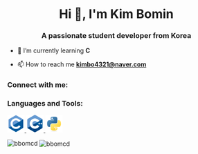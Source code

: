 <h1 align="center">Hi 👋, I'm Kim Bomin</h1>
<h3 align="center">A passionate student developer from Korea</h3>

- 🌱 I’m currently learning **C**

- 📫 How to reach me **kimbo4321@naver.com**

<h3 align="left">Connect with me:</h3>
<p align="left">
</p>

<h3 align="left">Languages and Tools:</h3>
<p align="left"> <a href="https://www.cprogramming.com/" target="_blank" rel="noreferrer"> <img src="https://raw.githubusercontent.com/devicons/devicon/master/icons/c/c-original.svg" alt="c" width="40" height="40"/> </a> <a href="https://www.w3schools.com/cpp/" target="_blank" rel="noreferrer"> <img src="https://raw.githubusercontent.com/devicons/devicon/master/icons/cplusplus/cplusplus-original.svg" alt="cplusplus" width="40" height="40"/> </a> <a href="https://www.python.org" target="_blank" rel="noreferrer"> <img src="https://raw.githubusercontent.com/devicons/devicon/master/icons/python/python-original.svg" alt="python" width="40" height="40"/> </a> </p>

<p><img align="left" src="https://github-readme-stats.vercel.app/api/top-langs?username=bbomcd&show_icons=true&text_color=52a5ff&bg_color=ffffff&locale=en&layout=compact" alt="bbomcd" /></p>

<p>&nbsp;<img align="center" src="https://github-readme-stats.vercel.app/api?username=bbomcd&show_icons=true&title_color=52b4ff&text_color=42a4ff&bg_color=ffffff&locale=en" alt="bbomcd" /></p>
